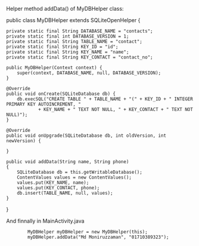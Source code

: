 Helper method addData() of MyDBHelper class: 

public class MyDBHelper extends SQLiteOpenHelper {

    private static final String DATABASE_NAME = "contacts";
    private static final int DATABASE_VERSION = 1;
    private static final String TABLE_NAME = "contact";
    private static final String KEY_ID = "id";
    private static final String KEY_NAME = "name";
    private static final String KEY_CONTACT = "contact_no";

    public MyDBHelper(Context context) {
        super(context, DATABASE_NAME, null, DATABASE_VERSION);
    }

    @Override
    public void onCreate(SQLiteDatabase db) {
        db.execSQL("CREATE TABLE " + TABLE_NAME + "(" + KEY_ID + " INTEGER PRIMARY KEY AUTOINCREMENT, "
                + KEY_NAME + " TEXT NOT NULL, " + KEY_CONTACT + " TEXT NOT NULL)");
    }

    @Override
    public void onUpgrade(SQLiteDatabase db, int oldVersion, int newVersion) {

    }

    public void addData(String name, String phone)
    {
        SQLiteDatabase db = this.getWritableDatabase();
        ContentValues values = new ContentValues();
        values.put(KEY_NAME, name);
        values.put(KEY_CONTACT, phone);
        db.insert(TABLE_NAME, null, values);
    }
}

And finnally in MainActivity.java

            MyDBHelper myDBHelper = new MyDBHelper(this);
            myDBHelper.addData("Md Moniruzzaman", "01710389323");
